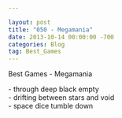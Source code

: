 ```yaml
---

layout: post  
title: "050 - Megamania"  
date: 2013-10-14 00:00:00 -700  
categories: Blog
tag: Best_Games
---
```


Best Games - Megamania  
  
\- through deep black empty  
\- drifting between stars and void  
\- space dice tumble down